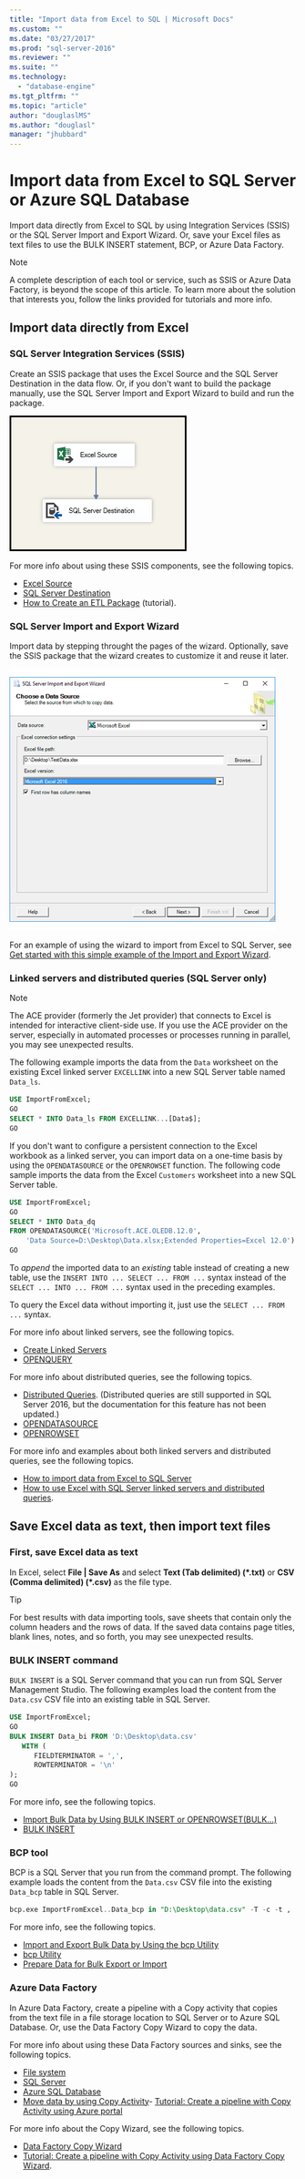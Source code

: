 ```yaml
---
title: "Import data from Excel to SQL | Microsoft Docs"
ms.custom: ""
ms.date: "03/27/2017"
ms.prod: "sql-server-2016"
ms.reviewer: ""
ms.suite: ""
ms.technology: 
  - "database-engine"
ms.tgt_pltfrm: ""
ms.topic: "article"
author: "douglaslMS"
ms.author: "douglasl"
manager: "jhubbard"
---
```

# Import data from Excel to SQL Server or Azure SQL Database
Import data directly from Excel to SQL by using Integration Services (SSIS) or the SQL Server Import and Export Wizard. Or, save your Excel files as text files to use the BULK INSERT statement, BCP, or Azure Data Factory.

> [!NOTE]
> A complete description of each tool or service, such as SSIS or Azure Data Factory, is beyond the scope of this article. To learn more about the solution that interests you, follow the links provided for tutorials and more info.

## Import data directly from Excel

### SQL Server Integration Services (SSIS)

Create an SSIS package that uses the Excel Source and the SQL Server Destination in the data flow. Or, if you don't want to build the package manually, use the SQL Server Import and Export Wizard to build and run the package.

![](media/excel-to-sql-data-flow.png)

For more info about using these SSIS components, see the following topics.
-   [Excel Source](../data-flow/excel-source.md)
-   [SQL Server Destination](../data-flow/sql-server-destination.md)
-   [How to Create an ETL Package](../ssis-how-to-create-an-etl-package.md) (tutorial).

### SQL Server Import and Export Wizard

Import data by stepping throught the pages of the wizard. Optionally, save the SSIS package that the wizard creates to customize it and reuse it later.

![](media/excel-connection.png)

For an example of using the wizard to import from Excel to SQL Server, see [Get started with this simple example of the Import and Export Wizard](get-started-with-this-simple-example-of-the-import-and-export-wizard.md).

### Linked servers and distributed queries (SQL Server only)

> [!NOTE]
> The ACE provider (formerly the Jet provider) that connects to Excel is intended for interactive client-side use. If you use the ACE provider on the server, especially in automated processes or processes running in parallel, you may see unexpected results.

The following example imports the data from the `Data` worksheet on the existing Excel linked server `EXCELLINK` into a new SQL Server table named `Data_ls`.

```sql
USE ImportFromExcel;
GO
SELECT * INTO Data_ls FROM EXCELLINK...[Data$];
GO
```

If you don't  want to configure a persistent connection to the Excel workbook as a linked server, you can import data on a one-time basis by using the `OPENDATASOURCE` or the `OPENROWSET` function. The following code sample imports the data from the Excel `Customers` worksheet into a new SQL Server table.

```sql
USE ImportFromExcel;
GO
SELECT * INTO Data_dq
FROM OPENDATASOURCE('Microsoft.ACE.OLEDB.12.0',
    'Data Source=D:\Desktop\Data.xlsx;Extended Properties=Excel 12.0')...[Data$];
GO
```

To *append* the imported data to an *existing* table instead of creating a new table, use the `INSERT INTO ... SELECT ... FROM ...` syntax instead of the `SELECT ... INTO ... FROM ...` syntax used in the preceding examples.

To query the Excel data without importing it, just use the `SELECT ... FROM ...` syntax.

For more info about linked servers, see the following topics.
-   [Create Linked Servers](../../relational-databases/linked-servers/create-linked-servers-sql-server-database-engine.md)
-   [OPENQUERY](../../t-sql/functions/openquery-transact-sql.md)

For more info about distributed queries, see the following topics.
-   [Distributed Queries](https://msdn.microsoft.com/library/ms188721(v=sql.105).aspx). (Distributed queries are still supported in SQL Server 2016, but the documentation for this feature has not been updated.)
-   [OPENDATASOURCE](../../t-sql/functions/openquery-transact-sql.md)
-   [OPENROWSET](../../t-sql/functions/openrowset-transact-sql.md)

For more info and examples about both linked servers and distributed queries, see the following topics.
-   [How to import data from Excel to SQL Server](https://support.microsoft.com/help/321686/how-to-import-data-from-excel-to-sql-server)
-   [How to use Excel with SQL Server linked servers and distributed queries](https://support.microsoft.com/help/306397/how-to-use-excel-with-sql-server-linked-servers-and-distributed-queries).

## Save Excel data as text, then import text files

### First, save Excel data as text
In Excel, select **File | Save As** and select **Text (Tab delimited) (\*.txt)** or **CSV (Comma delimited) (\*.csv)** as the file type.

> [!TIP]
> For best results with data importing tools, save sheets that contain only the column headers and the rows of data. If the saved data contains page titles, blank lines, notes, and so forth, you may see unexpected results.

### BULK INSERT command

`BULK INSERT` is a SQL Server command that you can run from SQL Server Management Studio. The following examples load the content from the `Data.csv` CSV file into an existing table in SQL Server.

```sql
USE ImportFromExcel;
GO
BULK INSERT Data_bi FROM 'D:\Desktop\data.csv'
   WITH (
      FIELDTERMINATOR = ',',
      ROWTERMINATOR = '\n'
);
GO
```

For more info, see the following topics.
-   [Import Bulk Data by Using BULK INSERT or OPENROWSET(BULK...)](../../relational-databases/import-export/import-bulk-data-by-using-bulk-insert-or-openrowset-bulk-sql-server.md)
-   [BULK INSERT](../../t-sql/statements/bulk-insert-transact-sql.md)

### BCP tool

BCP is a SQL Server that you run from the command prompt. The following example loads the content from the `Data.csv` CSV file into the existing `Data_bcp` table in SQL Server.

```sql
bcp.exe ImportFromExcel..Data_bcp in "D:\Desktop\data.csv" -T -c -t ,
```

For more info, see the following topics.
-   [Import and Export Bulk Data by Using the bcp Utility ](../../relational-databases/import-export/import-and-export-bulk-data-by-using-the-bcp-utility-sql-server.md)
-   [bcp Utility](../../tools/bcp-utility.md)
-   [Prepare Data for Bulk Export or Import](../../relational-databases/import-export/prepare-data-for-bulk-export-or-import-sql-server.md)

### Azure Data Factory
In Azure Data Factory, create a pipeline with a Copy activity that copies from the text file in a file storage location to SQL Server or to Azure SQL Database. Or, use the Data Factory Copy Wizard to copy the data.

For more info about using these Data Factory sources and sinks, see the following topics.
-   [File system](https://docs.microsoft.com/azure/data-factory/data-factory-onprem-file-system-connector)
-   [SQL Server](https://docs.microsoft.com/azure/data-factory/data-factory-sqlserver-connector)
-   [Azure SQL Database](https://docs.microsoft.com/azure/data-factory/data-factory-azure-sql-connector)
-   [Move data by using Copy Activity](https://docs.microsoft.com/azure/data-factory/data-factory-data-movement-activities)-   [Tutorial: Create a pipeline with Copy Activity using Azure portal](https://docs.microsoft.com/azure/data-factory/data-factory-copy-data-from-azure-blob-storage-to-sql-database)

For more info about the Copy Wizard, see the following topics.
-   [Data Factory Copy Wizard](https://docs.microsoft.com/azure/data-factory/data-factory-azure-copy-wizard)
-   [Tutorial: Create a pipeline with Copy Activity using Data Factory Copy Wizard](https://docs.microsoft.com/azure/data-factory/data-factory-copy-data-wizard-tutorial).
